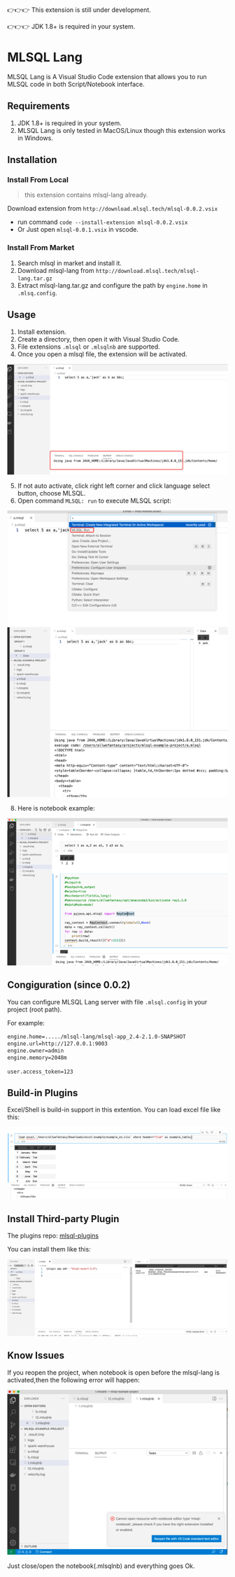 👉👉👉 This extension is still under development.

👉👉👉 JDK 1.8+ is required in your system.

# MLSQL Lang

MLSQL Lang is A Visual Studio Code extension that allows you to run MLSQL code in both  Script/Notebook  interface.

## Requirements

1. JDK 1.8+ is required in your system.
2. MLSQL Lang is only tested in MacOS/Linux though this extension works in Windows.

## Installation

### Install From Local

> this extension contains mlsql-lang already.

Download extension from `http://download.mlsql.tech/mlsql-0.0.2.vsix` 

   
   * run command `code --install-extension mlsql-0.0.2.vsix`
   * Or Just open `mlsql-0.0.1.vsix` in vscode.


### Install From Market

1. Search mlsql in market and install it.
2. Download mlsql-lang from `http://download.mlsql.tech/mlsql-lang.tar.gz` 
3. Extract mlsql-lang.tar.gz and configure the path by `engine.home` in `.mlsq.config`.

## Usage

1. Install extension.
2. Create a directory, then open it with Visual Studio Code.
3. File extensions `.mlsql` or `.mlsqlnb` are supported.
4. Once you open a mlsql file, the extension will be activated.

![](docs/images/activate.png)

5. If not auto activate, click right left corner and click language select button, choose MLSQL.
7. Open command `MLSQL: run` to execute MLSQL script:

 ![](docs/images/run.png)
 ![](docs/images/script.png)

8. Here is notebook example:

![](docs/images/notebook.png)

## Congiguration (since 0.0.2)

You can configure MLSQL Lang server with file `.mlsql.config`  in your project (root path).

For example:

```
engine.home=...../mlsql-lang/mlsql-app_2.4-2.1.0-SNAPSHOT
engine.url=http://127.0.0.1:9003
engine.owner=admin
engine.memory=2048m

user.access_token=123
```


## Build-in Plugins

Excel/Shell is build-in support in this extention. You can load excel file like this:

![](docs/images/excel.png)

## Install Third-party Plugin

The plugins repo: [mlsql-plugins](https://github.com/allwefantasy/mlsql-plugins)

You can install them like this:

![](docs/images/plugin-install.png)



## Know Issues

If you reopen the project, when notebook is open before the mlsql-lang is activated,then 
the following error will happen:

![](docs/images/error.png)

Just close/open the notebook(.mlsqlnb) and everything goes Ok.


